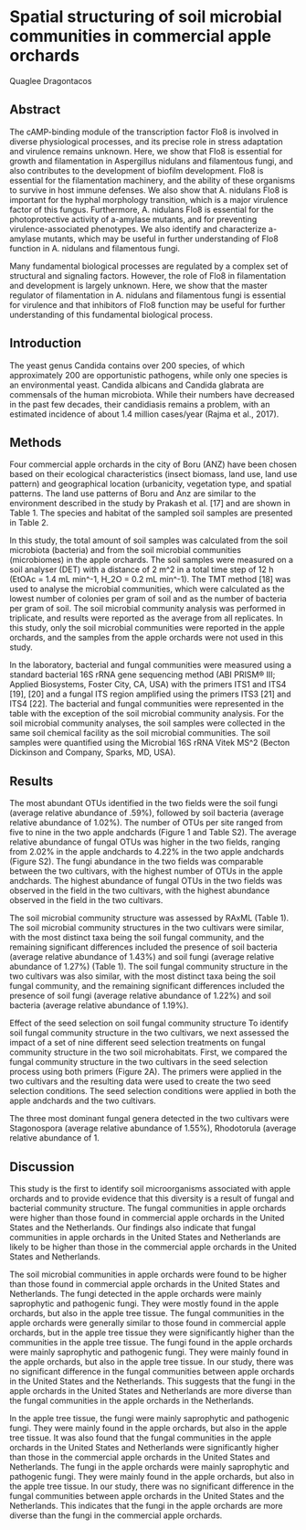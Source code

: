 # Spatial structuring of soil microbial communities in commercial apple orchards
Quaglee Dragontacos


## Abstract
The cAMP-binding module of the transcription factor Flo8 is involved in diverse physiological processes, and its precise role in stress adaptation and virulence remains unknown. Here, we show that Flo8 is essential for growth and filamentation in Aspergillus nidulans and filamentous fungi, and also contributes to the development of biofilm development. Flo8 is essential for the filamentation machinery, and the ability of these organisms to survive in host immune defenses. We also show that A. nidulans Flo8 is important for the hyphal morphology transition, which is a major virulence factor of this fungus. Furthermore, A. nidulans Flo8 is essential for the photoprotective activity of a-amylase mutants, and for preventing virulence-associated phenotypes. We also identify and characterize a-amylase mutants, which may be useful in further understanding of Flo8 function in A. nidulans and filamentous fungi.

Many fundamental biological processes are regulated by a complex set of structural and signaling factors. However, the role of Flo8 in filamentation and development is largely unknown. Here, we show that the master regulator of filamentation in A. nidulans and filamentous fungi is essential for virulence and that inhibitors of Flo8 function may be useful for further understanding of this fundamental biological process.


## Introduction
The yeast genus Candida contains over 200 species, of which approximately 200 are opportunistic pathogens, while only one species is an environmental yeast. Candida albicans and Candida glabrata are commensals of the human microbiota. While their numbers have decreased in the past few decades, their candidiasis remains a problem, with an estimated incidence of about 1.4 million cases/year (Rajma et al., 2017).


## Methods
Four commercial apple orchards in the city of Boru (ANZ) have been chosen based on their ecological characteristics (insect biomass, land use, land use pattern) and geographical location (urbanicity, vegetation type, and spatial patterns. The land use patterns of Boru and Anz are similar to the environment described in the study by Prakash et al. [17] and are shown in Table 1. The species and habitat of the sampled soil samples are presented in Table 2.

In this study, the total amount of soil samples was calculated from the soil microbiota (bacteria) and from the soil microbial communities (microbiomes) in the apple orchards. The soil samples were measured on a soil analyser (DET) with a distance of 2 m^2 in a total time step of 12 h (EtOAc = 1.4 mL min^-1, H_2O = 0.2 mL min^-1). The TMT method [18] was used to analyse the microbial communities, which were calculated as the lowest number of colonies per gram of soil and as the number of bacteria per gram of soil. The soil microbial community analysis was performed in triplicate, and results were reported as the average from all replicates. In this study, only the soil microbial communities were reported in the apple orchards, and the samples from the apple orchards were not used in this study.

In the laboratory, bacterial and fungal communities were measured using a standard bacterial 16S rRNA gene sequencing method (ABI PRISM® III; Applied Biosystems, Foster City, CA, USA) with the primers ITS1 and ITS4 [19], [20] and a fungal ITS region amplified using the primers ITS3 [21] and ITS4 [22]. The bacterial and fungal communities were represented in the table with the exception of the soil microbial community analysis. For the soil microbial community analyses, the soil samples were collected in the same soil chemical facility as the soil microbial communities. The soil samples were quantified using the Microbial 16S rRNA Vitek MS^2 (Becton Dickinson and Company, Sparks, MD, USA).


## Results
The most abundant OTUs identified in the two fields were the soil fungi (average relative abundance of .59%), followed by soil bacteria (average relative abundance of 1.02%). The number of OTUs per site ranged from five to nine in the two apple andchards (Figure 1 and Table S2). The average relative abundance of fungal OTUs was higher in the two fields, ranging from 2.02% in the apple andchards to 4.22% in the two apple andchards (Figure S2). The fungi abundance in the two fields was comparable between the two cultivars, with the highest number of OTUs in the apple andchards. The highest abundance of fungal OTUs in the two fields was observed in the field in the two cultivars, with the highest abundance observed in the field in the two cultivars.

The soil microbial community structure was assessed by RAxML (Table 1). The soil microbial community structures in the two cultivars were similar, with the most distinct taxa being the soil fungal community, and the remaining significant differences included the presence of soil bacteria (average relative abundance of 1.43%) and soil fungi (average relative abundance of 1.27%) (Table 1). The soil fungal community structure in the two cultivars was also similar, with the most distinct taxa being the soil fungal community, and the remaining significant differences included the presence of soil fungi (average relative abundance of 1.22%) and soil bacteria (average relative abundance of 1.19%).

Effect of the seed selection on soil fungal community structure
To identify soil fungal community structure in the two cultivars, we next assessed the impact of a set of nine different seed selection treatments on fungal community structure in the two soil microhabitats. First, we compared the fungal community structure in the two cultivars in the seed selection process using both primers (Figure 2A). The primers were applied in the two cultivars and the resulting data were used to create the two seed selection conditions. The seed selection conditions were applied in both the apple andchards and the two cultivars.

The three most dominant fungal genera detected in the two cultivars were Stagonospora (average relative abundance of 1.55%), Rhodotorula (average relative abundance of 1.


## Discussion
This study is the first to identify soil microorganisms associated with apple orchards and to provide evidence that this diversity is a result of fungal and bacterial community structure. The fungal communities in apple orchards were higher than those found in commercial apple orchards in the United States and the Netherlands. Our findings also indicate that fungal communities in apple orchards in the United States and Netherlands are likely to be higher than those in the commercial apple orchards in the United States and Netherlands.

The soil microbial communities in apple orchards were found to be higher than those found in commercial apple orchards in the United States and Netherlands. The fungi detected in the apple orchards were mainly saprophytic and pathogenic fungi. They were mostly found in the apple orchards, but also in the apple tree tissue. The fungal communities in the apple orchards were generally similar to those found in commercial apple orchards, but in the apple tree tissue they were significantly higher than the communities in the apple tree tissue. The fungi found in the apple orchards were mainly saprophytic and pathogenic fungi. They were mainly found in the apple orchards, but also in the apple tree tissue. In our study, there was no significant difference in the fungal communities between apple orchards in the United States and the Netherlands. This suggests that the fungi in the apple orchards in the United States and Netherlands are more diverse than the fungal communities in the apple orchards in the Netherlands.

In the apple tree tissue, the fungi were mainly saprophytic and pathogenic fungi. They were mainly found in the apple orchards, but also in the apple tree tissue. It was also found that the fungal communities in the apple orchards in the United States and Netherlands were significantly higher than those in the commercial apple orchards in the United States and Netherlands. The fungi in the apple orchards were mainly saprophytic and pathogenic fungi. They were mainly found in the apple orchards, but also in the apple tree tissue. In our study, there was no significant difference in the fungal communities between apple orchards in the United States and the Netherlands. This indicates that the fungi in the apple orchards are more diverse than the fungi in the commercial apple orchards.
